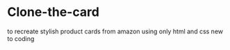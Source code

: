 # Clone-the-card
to recreate stylish product cards from amazon using only html and css
new to coding